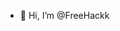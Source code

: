 - 👋 Hi, I’m @FreeHackk

<!---
FreeHackk/FreeHackk is a ✨ special ✨ repository because its `README.md` (this file) appears on your GitHub profile.
You can click the Preview link to take a look at your changes.
--->
